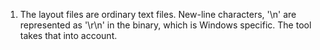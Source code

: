 1. The layout files are ordinary text files. New-line characters, '\n' are represented as '\r\n' in the binary, which is Windows specific. The tool takes that into account.
